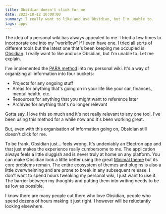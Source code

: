 ```yaml
---
title: Obsidian doesn't click for me
date: 2023-10-12 10:00:00
summary: I really want to like and use Obsidian, but I'm unable to.
tags: apps
---
```


The idea of a personal wiki has always appealed to me. I tried a few times to incorporate one into my "workflow" if I even have one. I tried all sorts of different tools but the latest one that's been keeping me occupied is [Obsidian](https://obsidian.md/). I really want to like and use Obsidian, but I'm unable to. Let me explain.

I've implemented the [PARA method](https://fortelabs.com/blog/para/) into my personal wiki. It's a way of organizing all information into four buckets:

- Projects for any ongoing stuff
- Areas for anything that's going on in your life like your car, finances, mental health, etc.
- Resources for anything that you might want to reference later
- Archives for anything that's no longer relevant

Gotta say, I love this so much and it's not really relevant to any one tool. I've been using this method for a while now and it's been working great.

But, even with this organisation of information going on, Obsidian still doesn't click for me.

To be frank, Obsidian just... feels wrong. It's undeniably an Electron app and that just makes the experience really cumbersome to me. The application always feels a little sluggish and is never truly at home on any platform. You can make Obsidian look a little better using the great [Minimal theme](https://github.com/kepano/obsidian-minimal) but its core problems remain. The entire ecosystem of themes and plugins is also a little overwhelming and are prone to break in any subsequent release. I don't want to spend hours tweaking my personal wiki, I just want to use it. The barrier between my thoughts and putting them into writing needs to be as low as possible.

I know there are many people out there who love Obsidian, people who spend dozens of hours making it just right. I however will be reluctantly looking elsewhere.
